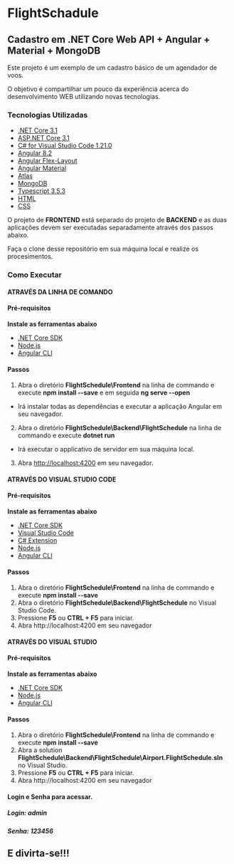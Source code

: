 # FlightSchadule

## Cadastro em .NET Core Web API + Angular + Material + MongoDB
Este projeto é um exemplo de um cadastro básico de um agendador de voos.

O objetivo é compartilhar um pouco da experiência acerca do desenvolvimento WEB utilizando novas tecnologias.

### Tecnologias Utilizadas 

* [.NET Core 3.1](https://dotnet.microsoft.com/download)
* [ASP.NET Core 3.1](https://docs.microsoft.com/en-us/aspnet/core)
* [C# for Visual Studio Code 1.21.0](https://marketplace.visualstudio.com/items?itemName=ms-vscode.csharp)
* [Angular 8.2](https://angular.io/docs)
* [Angular Flex-Layout](https://github.com/angular/flex-layout)
* [Angular Material](https://material.angular.io/)
* [Atlas](https://www.mongodb.com/cloud/atlas)
* [MongoDB](https://www.mongodb.com/)
* [Typescript 3.5.3](https://www.typescriptlang.org/docs/home.html)
* [HTML](https://www.w3schools.com/html)
* [CSS](https://www.w3schools.com/css)

O projeto de **FRONTEND** está separado do projeto de **BACKEND** e as duas aplicações devem ser executadas separadamente através dos passos abaixo.

Faça o clone desse repositório em sua máquina local e realize os procesimentos.

### Como Executar

#### ATRAVÉS DA LINHA DE COMANDO
#### Pré-requisitos

**Instale as ferramentas abaixo**
* [.NET Core SDK](https://aka.ms/dotnet-download)
* [Node.js](https://nodejs.org)
* [Angular CLI](https://cli.angular.io)

#### Passos

1. Abra o diretório **FlightSchedule\Frontend** na linha de commando e execute **npm install --save** e em seguida **ng serve --open**
* Irá instalar todas as dependências e executar a aplicação Angular em seu navegador.

2. Abra o diretório **FlightSchedule\Backend\FlightSchedule** na linha de commando e execute **dotnet run**
* Irá executar o applicativo de servidor em sua máquina local.

3. Abra <http://localhost:4200> em seu navegador.


#### ATRAVÉS DO VISUAL STUDIO CODE
#### Pré-requisitos

**Instale as ferramentas abaixo**
* [.NET Core SDK](https://aka.ms/dotnet-download)
* [Visual Studio Code](https://code.visualstudio.com)
* [C# Extension](https://marketplace.visualstudio.com/items?itemName=ms-vscode.csharp)
* [Node.js](https://nodejs.org)
* [Angular CLI](https://cli.angular.io)

#### Passos

1. Abra o diretório **FlightSchedule\Frontend** na linha de commando e execute **npm install --save**
2. Abra o diretório **FlightSchedule\Backend\FlightSchedule** no Visual Studio Code.
3. Pressione **F5** ou **CTRL + F5** para iniciar.
4. Abra http://localhost:4200 em seu navegador

#### ATRAVÉS DO VISUAL STUDIO
#### Pré-requisitos

**Instale as ferramentas abaixo**
* [.NET Core SDK](https://aka.ms/dotnet-download)
* [Node.js](https://nodejs.org)
* [Angular CLI](https://cli.angular.io)

#### Passos

1. Abra o diretório **FlightSchedule\Frontend** na linha de commando e execute **npm install --save**
2. Abra a solution **FlightSchedule\Backend\FlightSchedule\Airport.FlightSchedule.sln** no Visual Studio.
3. Pressione **F5** ou **CTRL + F5** para iniciar.
4. Abra http://localhost:4200 em seu navegador

#### Login e Senha para acessar.
##### Login: admin
##### Senha: 123456

## E divirta-se!!!
